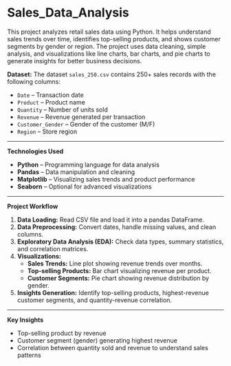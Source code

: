 # Sales_Data_Analysis
This project analyzes retail sales data using Python. It helps understand sales trends over time, identifies top-selling products, and shows customer segments by gender or region. The project uses data cleaning, simple analysis, and visualizations like line charts, bar charts, and pie charts to generate insights for better business decisions.

**Dataset:**
 The dataset `sales_250.csv` contains 250+ sales records with the following columns:  
- `Date` – Transaction date  
- `Product` – Product name  
- `Quantity` – Number of units sold  
- `Revenue` – Revenue generated per transaction  
- `Customer_Gender` – Gender of the customer (M/F)  
- `Region` – Store region  

---

**Technologies Used**
- **Python** – Programming language for data analysis  
- **Pandas** – Data manipulation and cleaning  
- **Matplotlib** – Visualizing sales trends and product performance  
- **Seaborn** – Optional for advanced visualizations  

---

**Project Workflow**
1. **Data Loading:** Read CSV file and load it into a pandas DataFrame.  
2. **Data Preprocessing:** Convert dates, handle missing values, and clean columns.  
3. **Exploratory Data Analysis (EDA):** Check data types, summary statistics, and correlation matrices.  
4. **Visualizations:**  
   - **Sales Trends:** Line plot showing revenue trends over months.  
   - **Top-selling Products:** Bar chart visualizing revenue per product.  
   - **Customer Segments:** Pie chart showing revenue distribution by gender.  
5. **Insights Generation:** Identify top-selling products, highest-revenue customer segments, and quantity-revenue correlation.

---

**Key Insights**
- Top-selling product by revenue  
- Customer segment (gender) generating highest revenue  
- Correlation between quantity sold and revenue to understand sales patterns  
